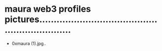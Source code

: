 # maura web3 profiles pictures................................................................
- 0xmaura (1).jpg..
